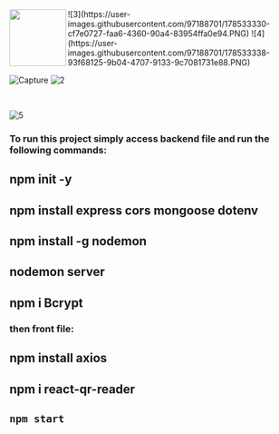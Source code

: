 
<img align="left" width="100" height="100" src="https://user-images.githubusercontent.com/97188701/178533330-cf7e0727-faa6-4360-90a4-83954ffa0e94.PNG">
![3](https://user-images.githubusercontent.com/97188701/178533330-cf7e0727-faa6-4360-90a4-83954ffa0e94.PNG)
![4](https://user-images.githubusercontent.com/97188701/178533338-93f68125-9b04-4707-9133-9c7081731e88.PNG)

<br/>

![Capture](https://user-images.githubusercontent.com/97188701/178533353-ef60ddee-edc6-4530-82b3-9a0699b705bc.PNG)
![2](https://user-images.githubusercontent.com/97188701/178533358-9b313393-a60e-4af2-8006-3aa3261d9077.PNG)


<br/>

![5](https://user-images.githubusercontent.com/97188701/178533342-e9719451-9da0-4924-b9bb-bd2f9e721358.PNG)





### To run this project simply access backend file and run the following commands:

## npm init -y
## npm install express cors mongoose dotenv
## npm install -g nodemon
## nodemon server
## npm i Bcrypt 

### then front file:

## npm install axios
## npm i react-qr-reader
## `npm start`
